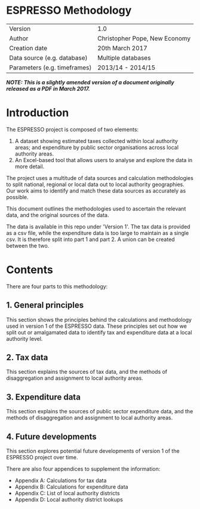 # ESPRESSO Methodology

|||
|---|---|
| Version | 1.0 |
| Author | Christopher Pope, New Economy |
| Creation date | 20th March 2017 |
| Data source (e.g. database) | Multiple databases |
| Parameters (e.g. timeframes) | 2013/14 - 2014/15 |


***NOTE: This is a slightly amended version of a document originally released as a PDF in March 2017.***

# Introduction
The ESPRESSO project is composed of two elements:
1. A dataset showing estimated taxes collected within local authority areas; and expenditure by public sector organisations across local authority areas.
2. An Excel-based tool that allows users to analyse and explore the data in more detail.

The project uses a multitude of data sources and calculation methodologies to split national, regional or local data out to local authority geographies. Our work aims to identify and match these data sources as accurately as possible.

This document outlines the methodologies used to ascertain the relevant data, and the original sources of the data.

The data is available in this repo under 'Version 1'. The tax data is provided as a csv file, while the expenditure data is too large to maintain as a single csv. It is therefore split into part 1 and part 2. A union can be created between the two.

# Contents
There are four parts to this methodology:
## 1. General principles
This section shows the principles behind the calculations and methodology used in version 1 of the ESPRESSO data. These principles set out how we split out or amalgamated data to identify tax and expenditure data at a local authority level.

## 2. Tax data
This section explains the sources of tax data, and the methods of disaggregation and assignment to local authority areas.

## 3. Expenditure data
This section explains the sources of public sector expenditure data, and the methods of disaggregation and assignment to local authority areas.

## 4. Future developments
This section explores potential future developments of version 1 of the ESPRESSO project over time.

There are also four appendices to supplement the information:
 - Appendix A: Calculations for tax data
 - Appendix B: Calculations for expenditure data
 - Appendix C: List of local authority districts
 - Appendix D: Local authority district lookups
